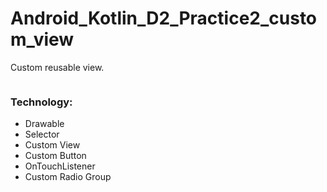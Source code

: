 # Android_Kotlin_D2_Practice2_custom_view
Custom reusable view.

<table>
<tbody style="display:none">
<tr>
<td>
<img src="https://github.com/vasilevkin/Android_Kotlin_D2_Practice2_custom_view/blob/practice2/_screenshots/Screenshot%202020-03-05%20at%2011.12.41.png" width="200">
</td>
<td>
<img src="https://github.com/vasilevkin/Android_Kotlin_D2_Practice2_custom_view/blob/practice2/_screenshots/Screenshot%202020-03-05%20at%2011.07.26.png" width="200">
</td>
<td>
<img src="https://github.com/vasilevkin/Android_Kotlin_D2_Practice2_custom_view/blob/practice2/_screenshots/Screenshot%202020-03-05%20at%2011.07.40.png" width="200">
</td>  
</tr>
</tbody>
</table>

### Technology:
* Drawable
* Selector
* Custom View
* Custom Button
* OnTouchListener
* Custom Radio Group
